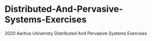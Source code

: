 # Distributed-And-Pervasive-Systems-Exercises
2020 Aarhus Univeristy Distributed And Pervasive Systems Exercises
